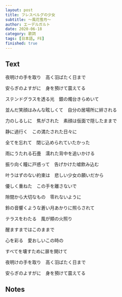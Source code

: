 ```yaml
---
layout: post
title: フレスベルグの少女
subtitle: ～風花雪月～
author: エーデルガルト
date: 2020-06-18
category: 歌詞
tags: [日本語, FE]
finished: true
---
```


## Text

夜明けの手を取り　高く羽ばたく日まで

安らぎのよすがに　身を預けて震えてる



ステンドグラスを透る光　銀の燭台きらめいて

並んだ笑顔はみんな眩しくて　自分の居場所に絆される

力のしるしに　焦がされた　素顔は仮面で隠したままで

静に過行く　この満たされた日々に

全てを忘れて　閉じ込められていたかった



雨にうたれる石畳　濡れた背中を追いかける

振り向く瞳に戸惑って　告げかけた嘘飲み込む

叶うはずのない約束は　悲しい少女の願いだから

優しく重ねた　この手を離さないで

隙間から大切なもの　零れないように



鈴の音響くような蒼い月あかりに照らされて　

テラスをわたる　風が頬の火照り

醒ますまではこのままで



心を彩る　愛おしいこの時の

すべてを壊すために扉を開けて

夜明けの手を取り　高く羽ばたく日まで

安らぎのよすがに　身を預けて震えてる



## Notes